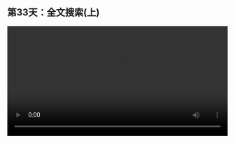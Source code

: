 ## 第33天：全文搜索(上)
 

<video width="100%" controls controlslist="nodownload nofullscreen noremoteplayback" disablePictureInPicture>
  <source src="https://api.keepwork.com/ts-storage/siteFiles/14155/raw#1593651123065session33.webm" type="video/webm">
  <source src="https://api.keepwork.com/ts-storage/siteFiles/14154/raw#1593650907724session33small.mp4" type="video/mp4" />
   
  你的浏览器不支持播放
</video>
<style>
video::-webkit-media-controls-fullscreen-button { display: none; } 
</style>






### 字幕

当我们的场景中有大量的电影方块和模型方块， 
我们如何能快速地找到我们想要的那个角色或者模型方块呢？
这里给大家介绍一个新的功能。
在**编辑**项下选择**全文搜索**，
快捷键是**Ctrl+Shift+F**。
我们按一下。
我们可以输入bmax，
点击确定。
我们看到这里列出了整个场景中，
包含bmax文字的所有电影方块。
同样，如果一个电影方块中有很多角色，
比如这个电影方块，它里边有上百个角色。
每个角色都有不同的名字，我们将鼠标放上去，
**右键**可以起名。
我们也可以按Ctrl+Shift+F，
全文搜索pigeon。
我们看到它列出了整个场景中所有包含pigeon这个单词的角色。
37表示这个电影方块中的第37个角色，
我们点击它。
我们看到它自动打开了这个电影方块，
并且自动帮我们选择了pigeon1这个角色。
我们看一下，角色在这里。

### 动手练习
到推荐列表中找一些别人的作品， 然后用全文搜索的方式看看